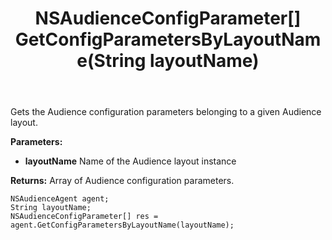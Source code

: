 ﻿---
uid: crmscript_ref_NSAudienceAgent_GetConfigParametersByLayoutName
title: NSAudienceConfigParameter[] GetConfigParametersByLayoutName(String layoutName)
intellisense: NSAudienceAgent.GetConfigParametersByLayoutName
keywords: NSAudienceAgent, GetConfigParametersByLayoutName
so.topic: reference
---

Gets the Audience configuration parameters belonging to a given Audience layout.

**Parameters:**
 - **layoutName** Name of the Audience layout instance

**Returns:** Array of Audience configuration parameters.

```crmscript
NSAudienceAgent agent;
String layoutName;
NSAudienceConfigParameter[] res = agent.GetConfigParametersByLayoutName(layoutName);
```

